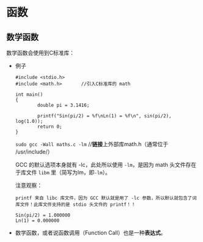 函数
===========================


数学函数
----------

数学函数会使用到C标准库：
  
  - 例子
    
    ```
    #include <stdio.h>
    #include <math.h>       //引入C标准库的 math

    int main()
    {
            double pi = 3.1416;
            
            printf("Sin(pi/2) = %f\nLn(1) = %f\n", sin(pi/2), log(1.0));
            return 0;
    }
    ```
    
    `sudo gcc -Wall maths.c -lm`        //**链接**上外部库math.h（通常位于 /usr/include/）
    
    GCC 的默认选项本身就有 -lc，此处所以使用 `-lm`，是因为 math 头文件存在于库文件 `libm` 里（简写为lm，即`-lm`）。
      
      注意观察：
        
        printf 来自 libc 库文件，因为 GCC 默认就是用了 -lc 参数，所以默认就包含了词库文件！此库文件支持的是 stdio 头文件的 printf！！
    
    ```
    Sin(pi/2) = 1.000000
    Ln(1) = 0.000000
    ```
    
  - 数学函数，或者说函数调用（Function Call）也是一种**表达式**。
